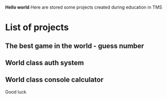 **Hello world**
Here are stored some projects created during education in TMS

# List of projects
## The best game in the world - guess number 
## World class auth system
## World class console calculator 

Good luck
